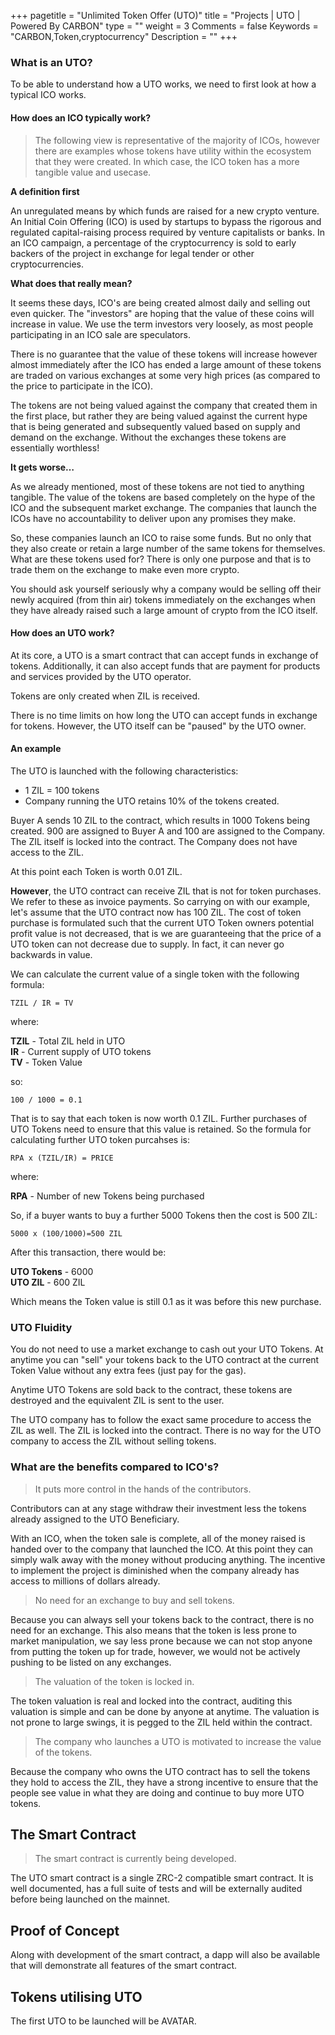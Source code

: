 +++
pagetitle = "Unlimited Token Offer (UTO)"
title = "Projects | UTO | Powered By CARBON"
type = ""
weight = 3
Comments = false
Keywords = "CARBON,Token,cryptocurrency"
Description = ""
+++

### What is an UTO?
To be able to understand how a UTO works, we need to first look at how a typical ICO works.

#### How does an ICO typically work?

> The following view is representative of the majority of ICOs, however there are examples whose tokens have utility within the ecosystem that they were created. In which case, the ICO token has a more tangible value and usecase.

**A definition first**

An unregulated means by which funds are raised for a new crypto venture. An Initial Coin Offering (ICO) is used by startups to bypass the rigorous and regulated capital-raising process required by venture capitalists or banks. In an ICO campaign, a percentage of the cryptocurrency is sold to early backers of the project in exchange for legal tender or other cryptocurrencies.

**What does that really mean?**

It seems these days, ICO's are being created almost daily and selling out even quicker. The "investors" are hoping that the value of these coins will increase in value. We use the term investors very loosely, as most people participating in an ICO sale are speculators.

There is no guarantee that the value of these tokens will increase however almost immediately after the ICO has ended a large amount of these tokens are traded on various exchanges at some very high prices (as compared to the price to participate in the ICO).

The tokens are not being valued against the company that created them in the first place, but rather they are being valued against the current hype that is being generated and subsequently valued based on supply and demand on the exchange. Without the exchanges these tokens are essentially worthless!

**It gets worse&hellip;**

As we already mentioned, most of these tokens are not tied to anything tangible. The value of the tokens are based completely on the hype of the ICO and the subsequent market exchange. The companies that launch the ICOs have no accountability to deliver upon any promises they make.

So, these companies launch an ICO to raise some funds. But no only that they also create or retain a large number of the same tokens for themselves. What are these tokens used for? There is only one purpose and that is to trade them on the exchange to make even more crypto.

You should ask yourself seriously why a company would be selling off their newly acquired (from thin air) tokens immediately on the exchanges when they have already raised such a large amount of crypto from the ICO itself.

#### How does an UTO work?

At its core, a UTO is a smart contract that can accept funds in exchange of tokens. Additionally, it can also accept funds that are payment for products and services provided by the UTO operator.

Tokens are only created when ZIL is received.

There is no time limits on how long the UTO can accept funds in exchange for tokens. However, the UTO itself can be "paused" by the UTO owner.

#### An example
The UTO is launched with the following characteristics:

* 1 ZIL = 100 tokens
* Company running the UTO retains 10% of the tokens created.

Buyer A sends 10 ZIL to the contract, which results in 1000 Tokens being created. 900 are assigned to Buyer A and 100 are assigned to the Company. The ZIL itself is locked into the contract. The Company does not have access to the ZIL.

At this point each Token is worth 0.01 ZIL.

**However**, the UTO contract can receive ZIL that is not for token purchases. We refer to these as invoice payments. So carrying on with our example, let's assume that the UTO contract now has 100 ZIL. The cost of token purchase is formulated such that the current UTO Token owners potential profit value is not decreased, that is we are guaranteeing that the price of a UTO token can not decrease due to supply. In fact, it can never go backwards in value.

We can calculate the current value of a single token with the following formula:

`TZIL / IR = TV`

where:

**TZIL** - Total ZIL held in UTO\
**IR** - Current supply of UTO tokens\
**TV** - Token Value

so:

`100 / 1000 = 0.1`

That is to say that each token is now worth 0.1 ZIL. Further purchases of UTO Tokens need to ensure that this value is retained. So the formula for calculating further UTO token purcahses is:

`RPA x (TZIL/IR) = PRICE`

where:

**RPA** - Number of new Tokens being purchased

So, if a buyer wants to buy a further 5000 Tokens then the cost is 500 ZIL:

`5000 x (100/1000)=500 ZIL`

After this transaction, there would be:

**UTO Tokens** - 6000\
**UTO ZIL** - 600 ZIL

Which means the Token value is still 0.1 as it was before this new purchase.

### UTO Fluidity
You do not need to use a market exchange to cash out your UTO Tokens. At anytime you can "sell" your tokens back to the UTO contract at the current Token Value without any extra fees (just pay for the gas).

Anytime UTO Tokens are sold back to the contract, these tokens are destroyed and the equivalent ZIL is sent to the user.

The UTO company has to follow the exact same procedure to access the ZIL as well. The ZIL is locked into the contract. There is no way for the UTO company to access the ZIL without selling tokens.

### What are the benefits compared to ICO's?
> It puts more control in the hands of the contributors.

Contributors can at any stage withdraw their investment less the tokens already assigned to the UTO Beneficiary.

With an ICO, when the token sale is complete, all of the money raised is handed over to the company that launched the ICO. At this point they can simply walk away with the money without producing anything. The incentive to implement the project is diminished when the company already has access to millions of dollars already.

> No need for an exchange to buy and sell tokens.

Because you can always sell your tokens back to the contract, there is no need for an exchange. This also means that the token is less prone to market manipulation, we say less prone because we can not stop anyone from putting the token up for trade, however, we would not be actively pushing to be listed on any exchanges.

> The valuation of the token is locked in.

The token valuation is real and locked into the contract, auditing this valuation is simple and can be done by anyone at anytime. The valuation is not prone to large swings, it is pegged to the ZIL held within the contract.

> The company who launches a UTO is motivated to increase the value of the tokens.

Because the company who owns the UTO contract has to sell the tokens they hold to access the ZIL, they have a strong incentive to ensure that the people see value in what they are doing and continue to buy more UTO tokens.


## The Smart Contract <a name="smart-contract"></a>
> The smart contract is currently being developed.

The UTO smart contract is a single ZRC-2 compatible smart contract. It is well documented, has a full suite of tests and will be externally audited before being launched on the mainnet.


## Proof of Concept <a name="poc"></a>

Along with development of the smart contract, a dapp will also be available that will demonstrate all features of the smart contract.

## Tokens utilising UTO <a name="tokens-utilising-uto"></a>

The first UTO to be launched will be AVATAR.
